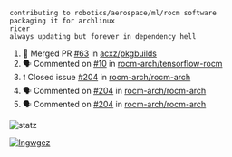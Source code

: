 ```
contributing to robotics/aerospace/ml/rocm software
packaging it for archlinux
ricer
always updating but forever in dependency hell
```

<!--START_SECTION:activity-->
1. 🎉 Merged PR [#63](https://github.com//acxz/pkgbuilds/pull/63) in [acxz/pkgbuilds](https://github.com//acxz/pkgbuilds)
2. 🗣 Commented on [#10](https://github.com//rocm-arch/tensorflow-rocm/issues/10) in [rocm-arch/tensorflow-rocm](https://github.com//rocm-arch/tensorflow-rocm)
3. ❗️ Closed issue [#204](https://github.com//rocm-arch/rocm-arch/issues/204) in [rocm-arch/rocm-arch](https://github.com//rocm-arch/rocm-arch)
4. 🗣 Commented on [#204](https://github.com//rocm-arch/rocm-arch/issues/204) in [rocm-arch/rocm-arch](https://github.com//rocm-arch/rocm-arch)
5. 🗣 Commented on [#204](https://github.com//rocm-arch/rocm-arch/issues/204) in [rocm-arch/rocm-arch](https://github.com//rocm-arch/rocm-arch)
<!--END_SECTION:activity-->


![statz](https://github-readme-stats.vercel.app/api?username=acxz&include_all_commits=true&show_icons=true)

[![lngwgez](https://github-readme-stats.vercel.app/api/top-langs/?username=acxz&layout=compact)](https://github.com/acxz/github-readme-stats)


<!--
**acxz/acxz** is a ✨ _special_ ✨ repository because its `README.md` (this file) appears on your GitHub profile.

Here are some ideas to get you started:

- 🔭 I’m currently working on ...
- 🌱 I’m currently learning ...
- 👯 I’m looking to collaborate on ...
- 🤔 I’m looking for help with ...
- 💬 Ask me about ...
- 📫 How to reach me: ...
- 😄 Pronouns: ...
- ⚡ Fun fact: ...
-->
